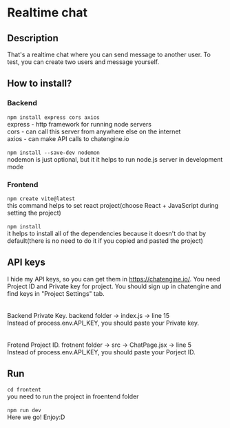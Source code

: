 # Realtime chat

## Description
That's a realtime chat where you can send message to another user. To test, you can create two users and message yourself.

## How to install?

### Backend
```npm install express cors axios```<br />
express - http framework for running node servers<br />
cors - can call this server from anywhere else on the internet<br />
axios - can make API calls to chatengine.io<br />
<br />
```npm install --save-dev nodemon```<br />
nodemon is just optional, but it it helps to run node.js server in development mode<br />

### Frontend
```npm create vite@latest```<br />
this command helps to set react project(choose React + JavaScript during setting the project)<br />
<br />
```npm install```<br />
it helps to install all of the dependencies because it doesn't do that by default(there is no need to do it if you copied and pasted the project)<br />

## API keys
I hide my API keys, so you can get them in https://chatengine.io/. You need Project ID and Private key for project. You should sign up in chatengine and find keys in "Project Settings" tab.<br /><br />
<br />
Backend Private Key. backend folder -> index.js -> line 15<br />
Instead of process.env.API_KEY, you should paste your Private key.<br /><br />
<br />
Frotend Project ID. frotnent folder -> src -> ChatPage.jsx -> line 5<br />
Instead of process.env.API_KEY, you should paste your Porject ID.<br />

## Run
```cd frontent```<br />
you need to run the project in froentend folder<br />
<br />
```npm run dev```<br />
Here we go! Enjoy:D<br />
